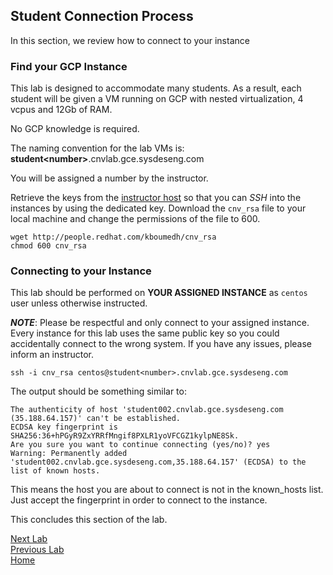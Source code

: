 ## Student Connection Process

In this section, we review how to connect to your instance

### Find your GCP Instance

This lab is designed to accommodate many students. As a result, each student will be given a VM running on GCP with nested virtualization, 4 vcpus and 12Gb of RAM.

No GCP knowledge is required.

The naming convention for the lab VMs is: **student\<number\>**.cnvlab.gce.sysdeseng.com

You will be assigned a number by the instructor.

Retrieve the keys from the [instructor host](http://people.redhat.com/kboumedh/cnv_rsa) so that you can _SSH_ into the instances by using the dedicated key. Download the `cnv_rsa`  file to your local machine and change the permissions of the file to 600.

```
wget http://people.redhat.com/kboumedh/cnv_rsa
chmod 600 cnv_rsa
```

### Connecting to your Instance
This lab should be performed on **YOUR ASSIGNED INSTANCE** as `centos` user unless otherwise instructed.

**_NOTE_**: Please be respectful and only connect to your assigned instance. Every instance for this lab uses the same public key so you could accidentally connect to the wrong system. If you have any issues, please inform an instructor.

```
ssh -i cnv_rsa centos@student<number>.cnvlab.gce.sysdeseng.com
```

The output should be something similar to:

```
The authenticity of host 'student002.cnvlab.gce.sysdeseng.com (35.188.64.157)' can't be established.
ECDSA key fingerprint is SHA256:36+hPGyR9ZxYRRfMngif8PXLR1yoVFCGZ1kylpNE8Sk.
Are you sure you want to continue connecting (yes/no)? yes
Warning: Permanently added 'student002.cnvlab.gce.sysdeseng.com,35.188.64.157' (ECDSA) to the list of known hosts.
```

This means the host you are about to connect is not in the known_hosts list. Just accept the fingerprint in order to connect to the instance.

This concludes this section of the lab.

[Next Lab](../lab2/lab2.md)\
[Previous Lab](../lab0/lab0.md)\
[Home](../../README.md)
